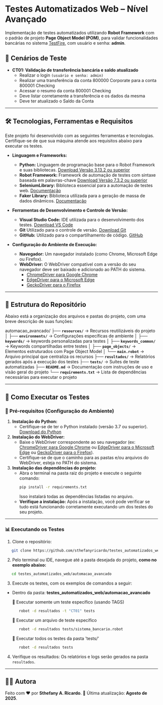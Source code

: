 # Testes Automatizados Web – Nível Avançado

Implementação de testes automatizados utilizando **Robot Framework** com o padrão de projeto **Page Object Model (POM)**, para validar funcionalidades bancárias no sistema [TestFire](https://demo.testfire.net/login.jsp), com usuário e senha: **admin**.

## 🎯 Cenários de Teste
- **CT01: Validação de transferência bancária e saldo atualizado**  
  - Realizar o login  `(usuário e senha: admin)`
  - Realizar uma transferência da conta 800000 Corporate para a conta 800001 Checking 
  - Acessar o resumo da conta 800001 Checking
  - Deve listar corretamente a transferência e os dados da mesma
  - Deve ter atualizado o Saldo da Conta

---

## 🛠️ Tecnologias, Ferramentas e Requisitos
Este projeto foi desenvolvido com as seguintes ferramentas e tecnologias. Certifique-se de que sua máquina atende aos requisitos abaixo para executar os testes.

- **Linguagem e Frameworks:**
  - **Python:** Linguagem de programação base para o Robot Framework e suas bibliotecas. [Download Versão 3.13.2 ou superior](https://www.python.org/downloads/)
  - **Robot Framework:** Framework de automação de testes com sintaxe baseada em palavras-chave [Download Versão 7.3.2 ou superior](https://robotframework.org/?tab=1#getting-started)
  - **SeleniumLibrary:** Biblioteca essencial para a automação de testes web. [Documentação](https://robotframework.org/?tab=libraries#resources)
  - **Faker Library:** Biblioteca utilizada para a geração de massa de dados dinâmicos. [Documentação](https://marketsquare.github.io/robotframework-faker/)

- **Ferramentas de Desenvolvimento e Controle de Versão:**
  - **Visual Studio Code:** IDE utilizada para o desenvolvimento dos testes. [Download VS Code](https://code.visualstudio.com/download)
  - **Git** Utilizado para o controle de versão. [Download Git](https://git-scm.com/downloads)
  - **GitHub:** Utilizado para o compartilhamento de código. [GitHub](https://github.com)

- **Configuração do Ambiente de Execução:**
  - **Navegador:** Um navegador instalado (como Chrome, Microsoft Edge ou Firefox).
  - **WebDriver:** O WebDriver compatível com a versão do seu navegador deve ser baixado e adicionado ao PATH do sistema.
    - [ChromeDriver para Google Chrome](https://googlechromelabs.github.io/chrome-for-testing/)
    - [EdgeDriver para o Microsoft Edge](https://developer.microsoft.com/pt-br/microsoft-edge/tools/webdriver)
    - [GeckoDriver para o Firefox](https://github.com/mozilla/geckodriver/releases)

---

## 📁 Estrutura do Repositório
Abaixo está a organização dos arquivos e pastas do projeto, com uma breve descrição de suas funções:

automacao_avancado/
├── **`resources/`** → Recursos reutilizáveis do projeto
│ ├── **`environments/`** → Configurações específicas de ambiente
│ ├── **`keywords/`** → keywords personalizadas para testes
│ ├── **`keywords_common/`** → Keywords compartilhadas entre testes
│ ├── **`page_objects/`** → Elementos estruturados com Page Object Model
│ └── **`main.robot`** → Arquivo principal que centraliza os recursos
├── **`resultados/`** → Relatórios gerados após a execução dos testes
├── **`tests/`** → Suítes de teste automatizadas
├── **`README.md`** → Documentação com instruções de uso e visão geral do projeto
└── **`requirements.txt`** → Lista de dependências necessárias para executar o projeto

---

## 🤖 Como Executar os Testes
### 🔧 Pré-requisitos (Configuração do Ambiente)
  1. **Instalação do Python:**
     - Certifique-se de ter o Python instalado (versão 3.7 ou superior). [Download do Python](https://www.python.org/downloads/)
  2. **Instalação do WebDriver:**
     - Baixe o WebDriver correspondente ao seu navegador (ex: [ChromeDriver para Google Chrome](https://googlechromelabs.github.io/chrome-for-testing/) ou [EdgeDriver para o Microsoft Edge](https://developer.microsoft.com/pt-br/microsoft-edge/tools/webdriver) ou [GeckoDriver para o Firefox](https://github.com/mozilla/geckodriver/releases)).
     - Certifique-se de que o caminho para as pastas e/ou arquivos do WebDriver, esteja no PATH do sistema. 
  3. **Instalação das dependências do projeto:**
     - Abra o terminal na pasta raiz do projeto e execute o seguinte comando:
       ```bash
       pip install -r requirements.txt
       ```
       Isso instalará todas as dependências listadas no arquivo.
     - **Verifique a instalação:**
       Após a instalação, você pode verificar se tudo está funcionando corretamente executando um dos testes do seu projeto.

---

### 📊 Executando os Testes
1. Clone o repositório:
```bash
   git clone https://github.com/sthefanyricardo/testes_automatizados_web.git
```
2. Pelo terminal ou IDE, navegue até a pasta desejada do projeto, **como no exemplo abaixo:**
```bash
   cd testes_automatizados_web/automacao_avancado
```

3. Execute os testes, com os exemplos de comandos a seguir:
- Dentro da pasta: **testes_automatizados_web/automacao_avancado**

   📌 Executar somente um teste específico (usando TAGS)
   ```bash
      robot -d resultados -t "CT01" tests
   ```
   📌 Executar um arquivo de teste específico
   ```bash
      robot -d resultados tests/sistema_bancario.robot
   ```
   📌 Executar todos os testes da pasta 'tests/'
   ```bash
      robot -d resultados tests
   ```
4. Verifique os resultados:
  Os relatórios e logs serão gerados na pasta ```resultados```.

---

## 🙋‍♀️ Autora
Feito com ❤️ por **Sthefany A. Ricardo**.
📅 Última atualização: **Agosto de 2025**.